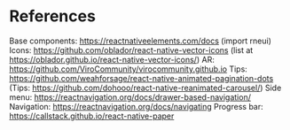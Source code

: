# References 
Base components: https://reactnativeelements.com/docs  (import rneui)
Icons: https://github.com/oblador/react-native-vector-icons (list at https://oblador.github.io/react-native-vector-icons/)
AR: https://github.com/ViroCommunity/virocommunity.github.io
Tips: https://github.com/weahforsage/react-native-animated-pagination-dots
(Tips: https://github.com/dohooo/react-native-reanimated-carousel/)
Side menu: https://reactnavigation.org/docs/drawer-based-navigation/
Navigation: https://reactnavigation.org/docs/navigating
Progress bar: https://callstack.github.io/react-native-paper
